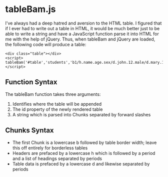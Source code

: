 tableBam.js
===========

I've always had a deep hatred and aversion to the HTML table. I figured that if I ever had to write out a table in HTML, it would be much better just to be able to write a string and have a JavaScript function parse it into HTML for me with the help of jQuery. Thus, when tableBam and jQuery are loaded, the following code will produce a table:

<body>

	<div class="table"></div>
	<script>
	tableBam('#table','students','b1/h.name.age.sex/d.john.12.male/d.mary.13.female/d.josh.12.male');
	</script>
	
</body>

Function Syntax
---------------

The tableBam function takes three arguments: 

1. Identifies where the table will be appended
2. The id property of the newly rendered table
3. A string which is parsed into Chunks separated by forward slashes

Chunks Syntax
-------------
* The first Chunk is a lowercase b followed by table border width; leave this off entirely for borderless tables
* Headers are prefaced by a lowercase h which is followed by a period and a list of headings separated by periods
* Table data is prefaced by a lowercase d and likewise separated by periods

